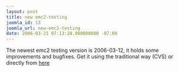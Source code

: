 ```yaml
---
layout: post
title: new emc2-testing
joomla_id: 13
joomla_url: new-emc2-testing
date: 2006-03-21 07:13:28.000000000 -07:00
---
```

The newest emc2 testing version is 2006-03-12, it holds some improvements and bugfixes. Get it using the traditional way (CVS) or directly from <a href="http://solaris.cs.utt.ro/~emc/emc2-testing-2006-03-12.tar.gz">here</a>
